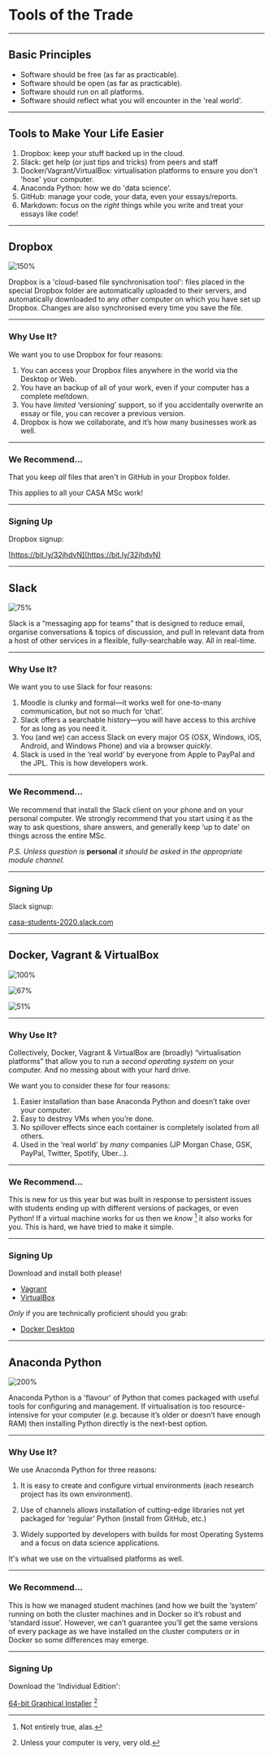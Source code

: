 # Tools of the Trade

---

## Basic Principles

- Software should be free (as far as practicable).
- Software should be open (as far as practicable).
- Software should run on all platforms.
- Software should reflect what you will encounter in the 'real world'.

---

## Tools to Make Your Life Easier

1. Dropbox: keep your stuff backed up in the cloud.
2. Slack: get help (or just tips and tricks) from peers and staff
3. Docker/Vagrant/VirtualBox: virtualisation platforms to ensure you don't 'hose' your computer.
4. Anaconda Python: how we do 'data science'.
5. GitHub: manage your code, your data, even your essays/reports.
6. Markdown: focus on the *right* things while you write and treat your essays like code!

---

## Dropbox

![150%](./img/Dropbox.png)

Dropbox is a 'cloud-based file synchronisation tool': files placed in the special Dropbox folder are automatically uploaded to their servers, and automatically downloaded to any *other* computer on which you have set up Dropbox. Changes are also synchronised every time you save the file.

---

### Why Use It?

We want you to use Dropbox for four reasons:

1. You can access your Dropbox files anywhere in the world via the Desktop or Web.
2. You have an backup of all of your work, even if your computer has a complete meltdown.
3. You have *limited* ‘versioning’ support, so if you accidentally overwrite an essay or file, you can recover a previous version.
4. Dropbox is how we collaborate, and it’s how many businesses work as well.

---

### We Recommend... 

That you keep *all* files that aren't in GitHub in your Dropbox folder. 

This applies to all your CASA MSc work!

---

### Signing Up

Dropbox signup:

[https://bit.ly/32jhdvN](https://bit.ly/32jhdvN)

---

## Slack

![75%](img/Slack.png)

Slack is a “messaging app for teams” that is designed to reduce email, organise conversations & topics of discussion, and pull in relevant data from a host of other services in a flexible, fully-searchable way. All in real-time. 

---

### Why Use It?

We want you to use Slack for four reasons:

1. Moodle is clunky and formal—it works well for one-to-many communication, but not so much for ‘chat’.
2. Slack offers a searchable history—you will have access to this archive for as long as you need it.
3. You (and we) can access Slack on every major OS (OSX, Windows, iOS, Android, and Windows Phone) and via a browser *quickly*.
4. Slack is used in the ‘real world’ by everyone from Apple to PayPal and the JPL. This is how developers work.

---

### We Recommend... 

We recommend that install the Slack client on your phone and on your personal computer. We strongly recommend that you start using it as the way to ask questions, share answers, and generally keep ‘up to date’ on things across the entire MSc.

*P.S. Unless question is* **personal** *it should be asked in the appropriate module channel.*

---

### Signing Up

Slack signup:

[casa-students-2020.slack.com](https://casa-students-2020.slack.com)

---

## Docker, Vagrant & VirtualBox

![100%](img/Docker.png)

![67%](img/Vagrant.png)

![51%](img/VirtualBox.png)

---

### Why Use It?

Collectively, Docker, Vagrant & VirtualBox are (broadly) “virtualisation platforms” that allow you to run a *second operating system* on your computer. And no messing about with your hard drive. 

We want you to consider these for four reasons:

1. Easier installation than base Anaconda Python and doesn’t take over your computer.
2. Easy to destroy VMs when you’re done.
3. No spillover effects since each container is completely isolated from all others.
4. Used in the ‘real world’ by *many* companies (JP Morgan Chase, GSK, PayPal, Twitter, Spotify, Uber…).

---

### We Recommend...

This is new for us this year but was built in response to persistent issues with students ending up with different versions of packages, or even Python! If a virtual machine works for us then we *know* [^1] it also works for you. This is hard, we have tried to make it simple.

[^1]: Not entirely true, alas.

---

### Signing Up

Download and install both please!

- [Vagrant](https://www.vagrantup.com/downloads)
- [VirtualBox](https://www.virtualbox.org/wiki/Downloads)

*Only* if you are technically proficient should you grab:

- [Docker Desktop](https://docker.com/products/docker-desktop)

---

## Anaconda Python

![200%](img/Anaconda.png)

Anaconda Python is a 'flavour' of Python that comes packaged with useful tools for configuring and management. If virtualisation is too resource-intensive for your computer (*e.g.* because it’s older or doesn’t have enough RAM) then installing Python directly is the next-best option.

---

### Why Use It?

We use Anaconda Python for three reasons:

1. It is easy to create and configure virtual environments (each research project has its own environment).

2. Use of channels allows installation of cutting-edge libraries not yet packaged for ‘regular’ Python (install from GitHub, etc.)

3. Widely supported by developers with builds for most Operating Systems and a focus on data science applications.

It's what we use on the virtualised platforms as well.

---

### We Recommend...

This is how we managed student machines (and how we built the ‘system’ running on both the cluster machines and in Docker so it’s robust and ‘standard issue’. However, we can’t guarantee you’ll get the same versions of every package as we have installed on the cluster computers or in Docker so some differences may emerge.

---

### Signing Up

Download the 'Individual Edition':

[64-bit Graphical Installer](https://www.anaconda.com/products/individual) [^2]

[^2]: Unless your computer is very, very old.